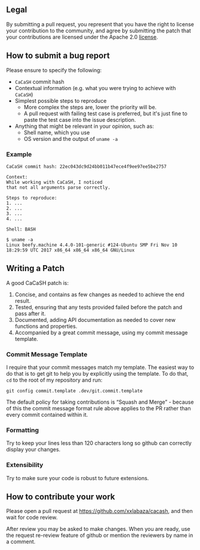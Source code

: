 ## Legal

By submitting a pull request, you represent that you have the right to license your contribution to the community, and agree by submitting the patch that your contributions are licensed under the Apache 2.0 [license](./LICENSE.txt).

## How to submit a bug report

Please ensure to specify the following:

* `CaCaSH` commit hash
* Contextual information (e.g. what you were trying to achieve with `CaCaSH`)
* Simplest possible steps to reproduce
  * More complex the steps are, lower the priority will be.
  * A pull request with failing test case is preferred, but it's just fine to paste the test case into the issue description.
* Anything that might be relevant in your opinion, such as:
  * Shell name, which you use
  * OS version and the output of `uname -a`

### Example

```
CaCaSH commit hash: 22ec043dc9d24bb011b47ece4f9ee97ee5be2757

Context:
While working with CaCaSH, I noticed
that not all arguments parse correctly.

Steps to reproduce:
1. ...
2. ...
3. ...
4. ...

Shell: BASH

$ uname -a
Linux beefy.machine 4.4.0-101-generic #124-Ubuntu SMP Fri Nov 10 18:29:59 UTC 2017 x86_64 x86_64 x86_64 GNU/Linux
```

## Writing a Patch

A good CaCaSH patch is:

1. Concise, and contains as few changes as needed to achieve the end result.
2. Tested, ensuring that any tests provided failed before the patch and pass after it.
3. Documented, adding API documentation as needed to cover new functions and properties.
4. Accompanied by a great commit message, using my commit message template.

### Commit Message Template

I require that your commit messages match my template. The easiest way to do that is to get git to help you by explicitly using the template. To do that, `cd` to the root of my repository and run:

    git config commit.template .dev/git.commit.template

The default policy for taking contributions is “Squash and Merge” - because of this the commit message format rule above applies to the PR rather than every commit contained within it.

### Formatting

Try to keep your lines less than 120 characters long so github can correctly display your changes.

### Extensibility

Try to make sure your code is robust to future extensions.

## How to contribute your work

Please open a pull request at https://github.com/xxlabaza/cacash, and then wait for code review.

After review you may be asked to make changes.  When you are ready, use the request re-review feature of github or mention the reviewers by name in a comment.
